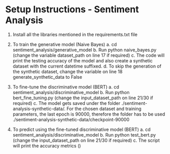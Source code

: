# Setup Instructions - Sentiment Analysis
1. Install all the libraries mentioned in the requirements.txt file
2. To train the generative model (Naive Bayes)
    a. cd sentiment_analysis/generative_model
    b. Run python naive_bayes.py (change the variable dataset_path on line 17 if required)
    c. The code will print the testing accuracy of the model and also create a synthetic dataset with the current datetime suffixed. 
    d. To skip the generation of the synthetic dataset, change the variable on line 18 generate_synthetic_data to False

3. To fine-tune the discriminative model (BERT)
    a. cd sentiment_analysis/discriminative_model
    b. Run python bert_fine_tuning.py (change the input_dataset_path on line 21/30 if required)
    c. The model gets saved under the folder ./sentiment-analysis-synthetic-data/. For the chosen dataset and training parameters, the last epoch is 90000, therefore the folder has to be used ./sentiment-analysis-synthetic-data/checkpoint-90000

4. To predict using the fine-tuned discriminative model (BERT)
    a. cd sentiment_analysis/discriminative_model
    b. Run python test_bert.py (change the input_dataset_path on line 21/30 if required)
    c. The script will print the accuracy metrics ()
